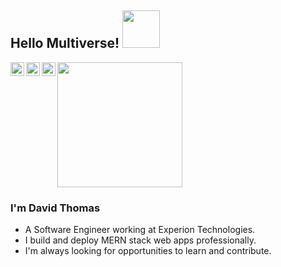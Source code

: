 ## Hello Multiverse! <img src="https://user-images.githubusercontent.com/17983341/101498517-3315b080-3992-11eb-805f-715bd7273553.gif" width="60px"></h2>
<img src="https://user-images.githubusercontent.com/17983341/101497722-48d6a600-3991-11eb-96a0-b1f5e502cf8b.jpg" width="200px">
<a href="https://www.linkedin.com/in/djtin/">
  <img align="left" alt="David's LinkedIn" width="22px" src="https://cdn.jsdelivr.net/npm/simple-icons@v3/icons/linkedin.svg" />
</a>
<a href="https://github.com/davidjt7">
  <img align="left" alt="David's Github" width="22px" src="https://cdn.jsdelivr.net/npm/simple-icons@v3/icons/github.svg" />
</a>
<a href="https://www.hackerrank.com/djt_in7">
  <img align="left" alt="David's Hackerrank" width="22px" src="https://cdn.jsdelivr.net/npm/simple-icons@v3/icons/hackerrank.svg" />
</a>
<br />

### I'm David Thomas
- A Software Engineer working at Experion Technologies. 
- I build and deploy MERN stack web apps professionally.
- I'm always looking for opportunities to learn and contribute.
